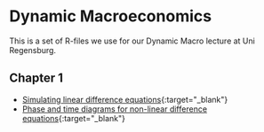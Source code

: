 # Dynamic Macroeconomics
This is a set of R-files we use for our Dynamic Macro lecture at Uni Regensburg.


## Chapter 1

- [Simulating linear difference equations](https://raw.githack.com/fabiankindermann/dynamic-macro/main/r_markdown/chap1_linear_DEs.html){:target="_blank"}
- [Phase and time diagrams for non-linear difference equations](https://raw.githack.com/fabiankindermann/dynamic-macro/main/r_markdown/chap1_nonlinear_DEs.html){:target="_blank"}